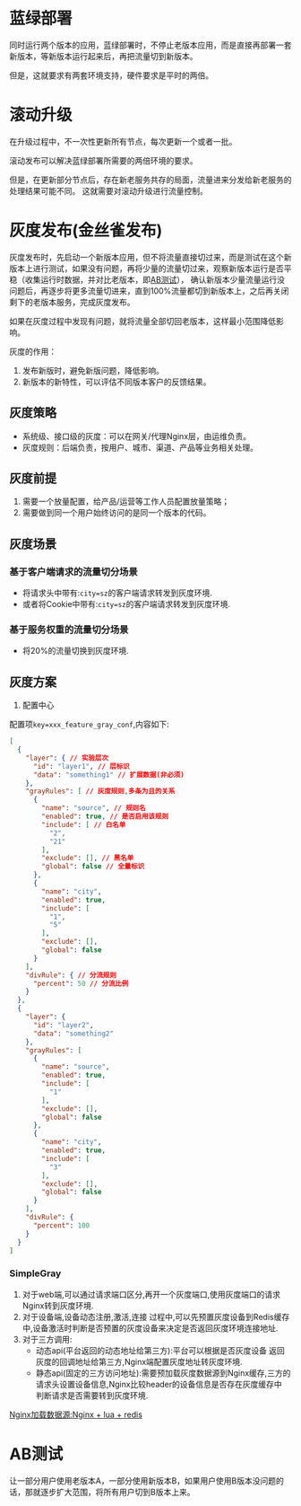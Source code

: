 
# 蓝绿部署

同时运行两个版本的应用，蓝绿部署时，不停止老版本应用，而是直接再部署一套新版本，等新版本运行起来后，再把流量切到新版本。

但是，这就要求有两套环境支持，硬件要求是平时的两倍。




# 滚动升级

在升级过程中，不一次性更新所有节点，每次更新一个或者一批。

滚动发布可以解决蓝绿部署所需要的两倍环境的要求。

但是，在更新部分节点后，存在新老服务共存的局面，流量进来分发给新老服务的处理结果可能不同。 这就需要对滚动升级进行流量控制。





# 灰度发布(金丝雀发布)

灰度发布时，先启动一个新版本应用，但不将流量直接切过来，而是测试在这个新版本上进行测试，如果没有问题，再将少量的流量切过来，观察新版本运行是否平稳（收集运行时数据，并对比老版本，即[AB测试](#AB测试)），
确认新版本少量流量运行没问题后，再逐步将更多流量切进来，直到100%流量都切到新版本上，之后再关闭剩下的老版本服务，完成灰度发布。

如果在灰度过程中发现有问题，就将流量全部切回老版本，这样最小范围降低影响。

灰度的作用：
1. 发布新版时，避免新版问题，降低影响。
2. 新版本的新特性，可以评估不同版本客户的反馈结果。

## 灰度策略

- 系统级、接口级的灰度：可以在网关/代理Nginx层，由运维负责。
- 灰度规则：后端负责，按用户、城市、渠道、产品等业务相关处理。

## 灰度前提
1. 需要一个放量配置，给产品/运营等工作人员配置放量策略；
2. 需要做到同一个用户始终访问的是同一个版本的代码。


## 灰度场景

### 基于客户端请求的流量切分场景

- 将请求头中带有:`city=sz`的客户端请求转发到灰度环境.
- 或者将Cookie中带有:`city=sz`的客户端请求转发到灰度环境.


### 基于服务权重的流量切分场景

- 将20%的流量切换到灰度环境.


## 灰度方案

1. 配置中心
   
配置项`key=xxx_feature_gray_conf`,内容如下:
```json
[
  {
    "layer": { // 实验层次
      "id": "layer1", // 层标识
      "data": "something1" // 扩展数据(非必须)
    },
    "grayRules": [ // 灰度规则,多条为且的关系
      {
        "name": "source", // 规则名
        "enabled": true, // 是否启用该规则
        "include": [ // 白名单
          "2",
          "21"
        ],
        "exclude": [], // 黑名单
        "global": false // 全量标识
      },
      {
        "name": "city",
        "enabled": true,
        "include": [
          "1",
          "5"
        ],
        "exclude": [],
        "global": false
      }
    ],
    "divRule": { // 分流规则
      "percent": 50 // 分流比例
    }
  },
  {
    "layer": {
      "id": "layer2",
      "data": "something2"
    },
    "grayRules": [
      {
        "name": "source",
        "enabled": true,
        "include": [
          "1"
        ],
        "exclude": [],
        "global": false
      },
      {
        "name": "city",
        "enabled": true,
        "include": [
          "3"
        ],
        "exclude": [],
        "global": false
      }
    ],
    "divRule": {
      "percent": 100
    }
  }
]
```



### SimpleGray

1. 对于web端,可以通过请求端口区分,再开一个灰度端口,使用灰度端口的请求Nginx转到灰度环境.
2. 对于设备端,设备动态注册,激活,连接 过程中,可以先预置灰度设备到Redis缓存中,设备激活时判断是否预置的灰度设备来决定是否返回灰度环境连接地址.
3. 对于三方调用:
    - 动态api(平台返回的动态地址给第三方):平台可以根据是否灰度设备 返回灰度的回调地址给第三方,Nginx端配置灰度地址转灰度环境.
    - 静态api(固定的三方访问地址):需要预加载灰度数据源到Nginx缓存,三方的请求头设置设备信息,Nginx比较header的设备信息是否存在灰度缓存中 判断请求是否需要转到灰度环境.

[Nginx加载数据源:Nginx + lua + redis](https://juejin.cn/post/7313446602440933414)


# AB测试

让一部分用户使用老版本A，一部分使用新版本B，如果用户使用B版本没问题的话，那就逐步扩大范围，将所有用户切到B版本上来。